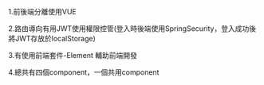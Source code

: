 1.前後端分離使用VUE

2.路由導向有用JWT使用權限控管(登入時後端使用SpringSecurity，登入成功後將JWT存放於localStorage)

3.有使用前端套件-Element 輔助前端開發

4.總共有四個component，一個共用component
